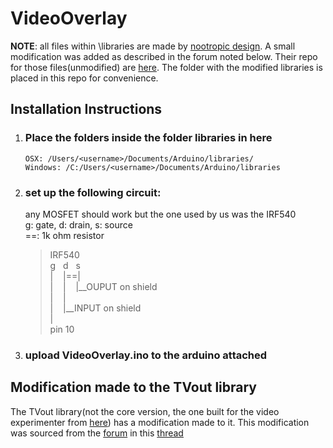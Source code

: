 # VideoOverlay
**NOTE**: all files within \libraries are made by [nootropic design](https://github.com/nootropicdesign). A small modification was added as described in the forum noted below. Their repo for those files(unmodified) are [here](https://github.com/nootropicdesign/arduino-tvout-ve). The folder with the modified libraries is placed in this repo for convenience.

## Installation Instructions
1.  ### Place the folders inside the folder libraries in here

        OSX: /Users/<username>/Documents/Arduino/libraries/
        Windows: /C:/Users/<username>/Documents/Arduino/libraries

2.  ### set up the following circuit:  
    any MOSFET should work but the one used by us was the IRF540  
    g: gate, d: drain, s: source  
    ==: 1k ohm resistor  
    
    >  
    > IRF540  
    > g&nbsp;&nbsp;&nbsp;d&nbsp;&nbsp;&nbsp;s  
    > |&nbsp;&nbsp;&nbsp;&nbsp;|==|  
    > |&nbsp;&nbsp;&nbsp;&nbsp;|&nbsp;&nbsp;&nbsp;&nbsp;|__OUPUT on shield  
    > |&nbsp;&nbsp;&nbsp;&nbsp;|  
    > |&nbsp;&nbsp;&nbsp;&nbsp;|__INPUT on shield  
    > |  
    > pin 10     

    
3.  ### upload VideoOverlay.ino to the arduino attached

## Modification made to the TVout library
The TVout library(not the core version, the one built for the video experimenter from [here](https://github.com/nootropicdesign/arduino-tvout-ve)) has a modification made to it. This modification was sourced from the [forum](https://nootropicdesign.com/store/forums/) in this [thread](https://nootropicdesign.com/store/forums/topic/black-letters/)
